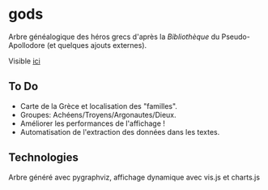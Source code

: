 # gods

Arbre généalogique des héros grecs d'après la *Bibliothèque* du Pseudo-Apollodore (et quelques ajouts externes).

Visible [ici](http://louislesueur.github.io/gods)

## To Do

+ Carte de la Grèce et localisation des "familles".
+ Groupes: Achéens/Troyens/Argonautes/Dieux.
+ Améliorer les performances de l'affichage !
+ Automatisation de l'extraction des données dans les textes.

## Technologies

Arbre généré avec pygraphviz, affichage dynamique avec vis.js et charts.js

